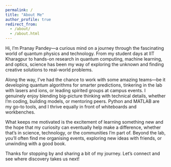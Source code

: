 ```yaml
---
permalink: /
title: "About Me"
author_profile: true
redirect_from: 
  - /about/
  - /about.html
---
```


Hi, I’m Pranay Pandey—a curious mind on a journey through the fascinating world of quantum physics and technology. From my student days at IIT Kharagpur to hands-on research in quantum computing, machine learning, and optics, science has been my way of exploring the unknown and finding creative solutions to real-world problems.

Along the way, I’ve had the chance to work with some amazing teams—be it developing quantum algorithms for smarter predictions, tinkering in the lab with lasers and ions, or leading spirited groups at campus events. I genuinely enjoy blending big-picture thinking with technical details, whether I’m coding, building models, or mentoring peers. Python and MATLAB are my go-to tools, and I thrive equally in front of whiteboards and workbenches.

What keeps me motivated is the excitement of learning something new and the hope that my curiosity can eventually help make a difference, whether that’s in science, technology, or the communities I’m part of. Beyond the lab, you’ll often find me organising events, exploring new ideas with friends, or unwinding with a good book.

Thanks for stopping by and sharing a bit of my journey. Let’s connect and see where discovery takes us next!
